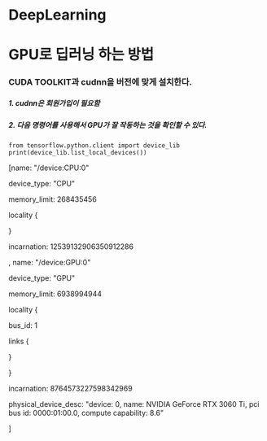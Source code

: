 # DeepLearning

# GPU로 딥러닝 하는 방법

### CUDA TOOLKIT과 cudnn을 버전에 맞게 설치한다.

##### 1. cudnn은 회원가입이 필요함
##### 2. 다음 명령어를 사용해서 GPU가 잘 작동하는 것을 확인할 수 있다.

```
from tensorflow.python.client import device_lib
print(device_lib.list_local_devices())
```
[name: "/device:CPU:0"

device_type: "CPU"

memory_limit: 268435456

locality {

}

incarnation: 12539132906350912286

, name: "/device:GPU:0"

device_type: "GPU"

memory_limit: 6938994944

locality {

  bus_id: 1
  
  links {
  
  }
  
}

incarnation: 8764573227598342969

physical_device_desc: "device: 0, name: NVIDIA GeForce RTX 3060 Ti, pci bus id: 0000:01:00.0, compute capability: 8.6"

]
